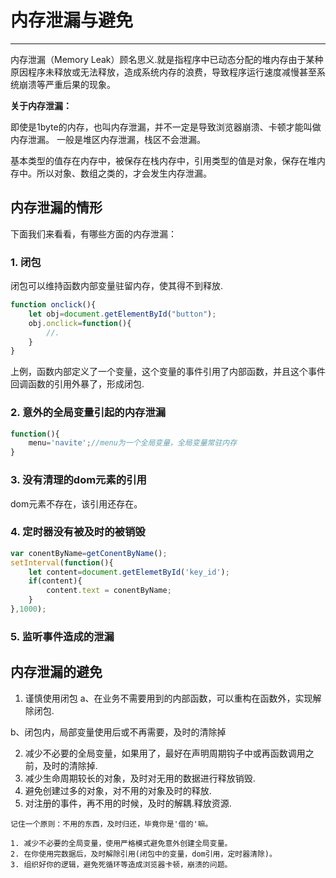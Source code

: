 # 内存泄漏与避免
---
内存泄漏（Memory Leak）顾名思义.就是指程序中已动态分配的堆内存由于某种原因程序未释放或无法释放，造成系统内存的浪费，导致程序运行速度减慢甚至系统崩溃等严重后果的现象。

**关于内存泄漏：**

即使是1byte的内存，也叫内存泄漏，并不一定是导致浏览器崩溃、卡顿才能叫做内存泄漏。
一般是堆区内存泄漏，栈区不会泄漏。

基本类型的值存在内存中，被保存在栈内存中，引用类型的值是对象，保存在堆内存中。所以对象、数组之类的，才会发生内存泄漏。



## 内存泄漏的情形
下面我们来看看，有哪些方面的内存泄漏：
### 1. 闭包

闭包可以维持函数内部变量驻留内存，使其得不到释放.
```js
function onclick(){
    let obj=document.getElementById("button");
    obj.onclick=function(){
        //.
    }
}
```
上例，函数内部定义了一个变量，这个变量的事件引用了内部函数，并且这个事件回调函数的引用外暴了，形成闭包.

### 2. 意外的全局变量引起的内存泄漏
```js
function(){
    menu='navite';//menu为一个全局变量，全局变量常驻内存
}
```
### 3. 没有清理的dom元素的引用
dom元素不存在，该引用还存在。

### 4. 定时器没有被及时的被销毁
```js
var conentByName=getConentByName();
setInterval(function(){
    let content=document.getElemetById('key_id');
    if(content){
        content.text = conentByName;
    }
},1000);
```
### 5. 监听事件造成的泄漏
## 内存泄漏的避免
1. 谨慎使用闭包
a、在业务不需要用到的内部函数，可以重构在函数外，实现解除闭包.

b、闭包内，局部变量使用后或不再需要，及时的清除掉

2. 减少不必要的全局变量，如果用了，最好在声明周期钩子中或再函数调用之前，及时的清除掉.
3. 减少生命周期较长的对象，及时对无用的数据进行释放销毁.
4. 避免创建过多的对象，对不用的对象及时的释放.
5. 对注册的事件，再不用的时候，及时的解耦.释放资源.

```
记住一个原则：不用的东西，及时归还，毕竟你是'借的'嘛。

1. 减少不必要的全局变量，使用严格模式避免意外创建全局变量。
2. 在你使用完数据后，及时解除引用(闭包中的变量，dom引用，定时器清除)。
3. 组织好你的逻辑，避免死循环等造成浏览器卡顿，崩溃的问题。
```

